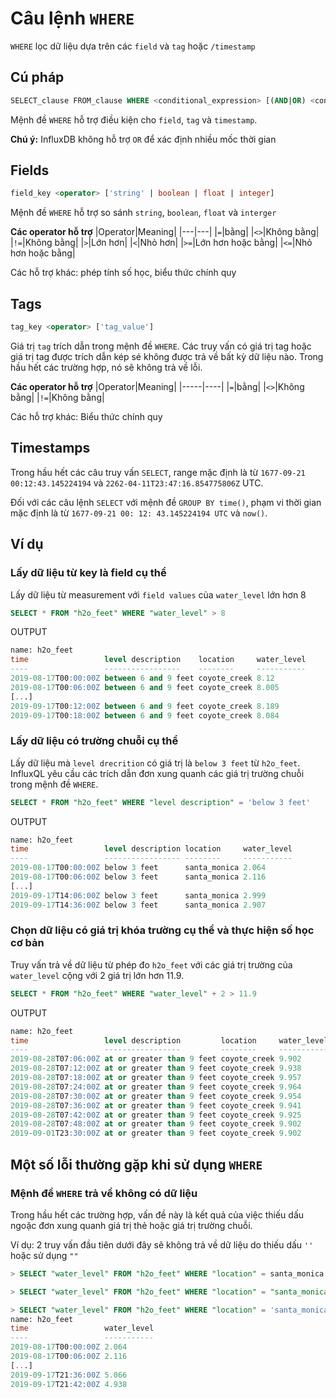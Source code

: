 # Câu lệnh `WHERE`

`WHERE` lọc dữ liệu dựa trên các `field` và `tag` hoặc `/timestamp`

## Cú pháp
```sql
SELECT_clause FROM_clause WHERE <conditional_expression> [(AND|OR) <conditional_expression> [...]]
```

Mệnh đề `WHERE` hỗ trợ điều kiện cho `field`, `tag` và `timestamp`.

**Chú ý:** InfluxDB không hỗ trợ `OR` để xác định nhiều mốc thời gian

## Fields
```sql
field_key <operator> ['string' | boolean | float | integer]
```

Mệnh đề `WHERE` hỗ trợ so sánh `string`, `boolean`, `float` và `interger`

**Các operator hỗ trợ**
|Operator|Meaning|
|---|---|
|`=`|bằng|
|`<>`|Không bằng|
|`!=`|Không bằng|
|`>`|Lớn hơn|
|`<`|Nhỏ hơn|
|`>=`|Lớn hơn hoặc bằng|
|`<=`|Nhỏ hơn hoặc bằng|

Các hỗ trợ khác: phép tính số học, biểu thức chính quy

## Tags
```sql
tag_key <operator> ['tag_value']
```
Giá trị `tag` trích dẫn trong mệnh đề `WHERE`. Các truy vấn có giá trị tag hoặc giá trị tag được trích dẫn kép sé không được trả về bất kỳ dữ liệu nào. Trong hầu hết các trường hợp, nó sẽ không trả về lỗi.

**Các operator hỗ trợ**
|Operator|Meaning|
|-----|----|
|`=`|bằng|
|`<>`|Không bằng|
|`!=`|Không bằng|

Các hỗ trợ khác: Biểu thức chính quy

## Timestamps
Trong hầu hết các câu truy vấn `SELECT`, range mặc định là từ `1677-09-21 00:12:43.145224194` và `2262-04-11T23:47:16.854775806Z` UTC.

Đối với các câu lệnh `SELECT` với mệnh đề `GROUP BY time()`, phạm vi thời gian mặc định là từ `1677-09-21 00: 12: 43.145224194 UTC` và `now()`.

## Ví dụ
### Lấy dữ liệu từ key là field cụ thể
Lấy dữ liệu từ measurement với `field values` của `water_level` lớn hơn 8

```sql
SELECT * FROM "h2o_feet" WHERE "water_level" > 8
```
OUTPUT
```sql
name: h2o_feet
time                 level description    location     water_level
----                 -----------------    --------     -----------
2019-08-17T00:00:00Z between 6 and 9 feet coyote_creek 8.12
2019-08-17T00:06:00Z between 6 and 9 feet coyote_creek 8.005
[...]
2019-09-17T00:12:00Z between 6 and 9 feet coyote_creek 8.189
2019-09-17T00:18:00Z between 6 and 9 feet coyote_creek 8.084
```

### Lấy dữ liệu có trường chuỗi cụ thể
Lấy dữ liệu mà `level drecrition` có giá trị là `below 3 feet` từ `h2o_feet`. InfluxQL yêu cầu các trích dẫn đơn xung quanh các giá trị trường chuỗi trong mệnh đề `WHERE`.

```sql
SELECT * FROM "h2o_feet" WHERE "level description" = 'below 3 feet'
```
OUTPUT
```sql
name: h2o_feet
time                 level description location     water_level
----                 ----------------- --------     -----------
2019-08-17T00:00:00Z below 3 feet      santa_monica 2.064
2019-08-17T00:06:00Z below 3 feet      santa_monica 2.116
[...]
2019-09-17T14:06:00Z below 3 feet      santa_monica 2.999
2019-09-17T14:36:00Z below 3 feet      santa_monica 2.907
```

### Chọn dữ liệu có giá trị khóa trường cụ thể và thực hiện số học cơ bản
Truy vấn trả về dữ liệu từ phép đo `h2o_feet` với các giá trị trường của `water_level` cộng với 2 giá trị lớn hơn 11.9.
```sql
SELECT * FROM "h2o_feet" WHERE "water_level" + 2 > 11.9
```
OUTPUT
```sql
name: h2o_feet
time                 level description         location     water_level
----                 -----------------         --------     -----------
2019-08-28T07:06:00Z at or greater than 9 feet coyote_creek 9.902
2019-08-28T07:12:00Z at or greater than 9 feet coyote_creek 9.938
2019-08-28T07:18:00Z at or greater than 9 feet coyote_creek 9.957
2019-08-28T07:24:00Z at or greater than 9 feet coyote_creek 9.964
2019-08-28T07:30:00Z at or greater than 9 feet coyote_creek 9.954
2019-08-28T07:36:00Z at or greater than 9 feet coyote_creek 9.941
2019-08-28T07:42:00Z at or greater than 9 feet coyote_creek 9.925
2019-08-28T07:48:00Z at or greater than 9 feet coyote_creek 9.902
2019-09-01T23:30:00Z at or greater than 9 feet coyote_creek 9.902
```

## Một số lỗi thường gặp khi sử dụng `WHERE`
### Mệnh đề `WHERE` trả về không có dữ liệu
Trong hầu hết các trường hợp, vấn đề này là kết quả của việc thiếu dấu ngoặc đơn xung quanh giá trị thẻ hoặc giá trị trường chuỗi.

Ví dụ: 2 truy vấn đầu tiên dưới đây sẽ không trả về dữ liệu do thiếu dấu `''` hoặc sử dụng `""`
```sql
> SELECT "water_level" FROM "h2o_feet" WHERE "location" = santa_monica

> SELECT "water_level" FROM "h2o_feet" WHERE "location" = "santa_monica"

> SELECT "water_level" FROM "h2o_feet" WHERE "location" = 'santa_monica' limit 2
name: h2o_feet
time                 water_level
----                 -----------
2019-08-17T00:00:00Z 2.064
2019-08-17T00:06:00Z 2.116
[...]
2019-09-17T21:36:00Z 5.066
2019-09-17T21:42:00Z 4.938
```